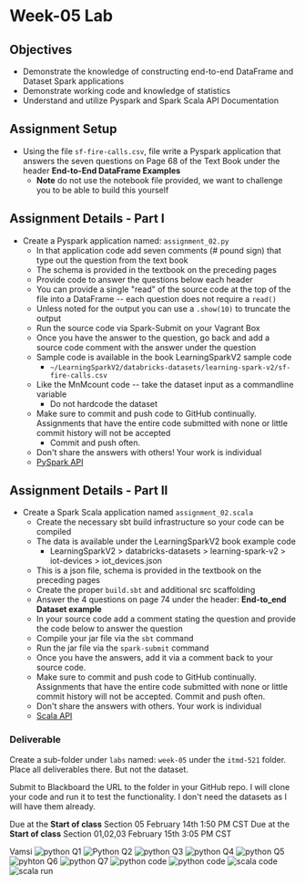 # Week-05 Lab

## Objectives

- Demonstrate the knowledge of constructing end-to-end DataFrame and Dataset Spark applications
- Demonstrate working code and knowledge of statistics
- Understand and utilize Pyspark and Spark Scala API Documentation

## Assignment Setup

- Using the file `sf-fire-calls.csv`, file write a Pyspark application that answers the seven questions on Page 68 of the Text Book under the header **End-to-End DataFrame Examples**
  - **Note** do not use the notebook file provided, we want to challenge you to be able to build this yourself

## Assignment Details - Part I

- Create a Pyspark application named: `assignment_02.py`
  - In that application code add seven comments (# pound sign) that type out the question from the text book
  - The schema is provided in the textbook on the preceding pages
  - Provide code to answer the questions below each header
  - You can provide a single "read" of the source code at the top of the file into a DataFrame -- each question does not require a `read()`
  - Unless noted for the output you can use a `.show(10)` to truncate the output 
  - Run the source code via Spark-Submit on your Vagrant Box
  - Once you have the answer to the question, go back and add a source code comment with the answer under the question
  - Sample code is available in the book LearningSparkV2 sample code
    - `~/LearningSparkV2/databricks-datasets/learning-spark-v2/sf-fire-calls.csv`
  - Like the MnMcount code -- take the dataset input as a commandline variable
    - Do not hardcode the dataset
  - Make sure to commit and push code to GitHub continually. Assignments that have the entire code submitted with none or little commit history will not be accepted
    - Commit and push often.
  - Don't share the answers with others! Your work is individual
  - [PySpark API](https://spark.apache.org/docs/latest/api/python/index.html "webpage for Pyspark API")


## Assignment Details - Part II

- Create a Spark Scala application named `assignment_02.scala`
  - Create the necessary sbt build infrastructure so your code can be compiled
  - The data is available under the LearningSparkV2 book example code
    - LearningSparkV2 > databricks-datasets > learning-spark-v2 > iot-devices > iot_devices.json
  - This is a json file, schema is provided in the textbook on the preceding pages
  - Create the proper `build.sbt` and additional src scaffolding
  - Answer the 4 questions on page 74 under the header: **End-to_end Dataset example**
  - In your source code add a comment stating the question and provide the code below to answer the question
  - Compile your jar file via the `sbt` command
  - Run the jar file via the `spark-submit` command
  - Once you have the answers, add it via a comment back to your source code.
  - Make sure to commit and push code to GitHub continually.  Assignments that have the entire code submitted with none or little commit history will not be accepted.  Commit and push often.
  - Don't share the answers with others.  Your work is individual
  - [Scala API](https://spark.apache.org/docs/latest/api/scala/org/apache/spark/index.html "Scala API documentation")

### Deliverable

Create a sub-folder under `labs` named: `week-05` under the `itmd-521` folder. Place all deliverables there.  But not the dataset.

Submit to Blackboard the URL to the folder in your GitHub repo. I will clone your code and run it to test the functionality. I don't need the datasets as I will have them already.

Due at the **Start of class** Section 05 February 14th 1:50 PM CST
Due at the **Start of class** Section 01,02,03 February 15th 3:05 PM CST

Vamsi
![python Q1](1.png)
![Python Q2](2.png)
![python Q3](3.png)
![python Q4](4.png)
![python Q5](5.png)
![pyhton Q6](6.png)
![python Q7](7.png)
![python code](<py 1.png>)
![python code](<py 2.png>)
![scala code](<scala code.png>)
![scala run](<scala run.png>)